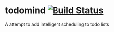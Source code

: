 # todomind [![Build Status](https://travis-ci.org/V-Lamp/todomind.svg?branch=master)](https://travis-ci.org/V-Lamp/todomind)
A attempt to add intelligent scheduling to todo lists
